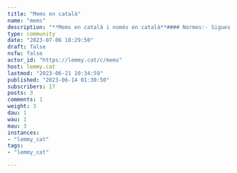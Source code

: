 ```yaml
---
title: "Mems en català" 
name: "mems"
description: "**Mems en català i només en català**#### Normes:- Sigues civil i amable.- Intenta no tornar a publicar en excés, com a regla general, espera almenys 2 mesos per fer-ho, si cal."
type: community
date: "2023-07-06 18:29:50"
draft: false
nsfw: false
actor_id: "https://lemmy.cat/c/mems"
host: lemmy.cat
lastmod: "2023-06-21 10:34:59"
published: "2023-06-14 01:30:50"
subscribers: 17
posts: 3
comments: 1
weight: 3
dau: 1
wau: 1
mau: 3
instances:
- "lemmy_cat"
tags: 
- "lemmy_cat"

---
```

